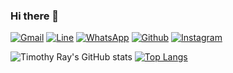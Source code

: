 ### Hi there 👋

<!--
**TimothyRay18/TimothyRay18** is a ✨ _special_ ✨ repository because its `README.md` (this file) appears on your GitHub profile.

Here are some ideas to get you started:

- 🔭 I’m currently working on ...
- 🌱 I’m currently learning ...
- 👯 I’m looking to collaborate on ...
- 🤔 I’m looking for help with ...
- 💬 Ask me about ...
- 📫 How to reach me: ...
- 😄 Pronouns: ...
- ⚡ Fun fact: ...
-->

[![Gmail](https://img.shields.io/badge/Gmail-D14836?style=for-the-badge&logo=gmail&logoColor=white)](https://mail.google.com/mail/u/timothy.ray1802@gmail.com)
[![Line](https://img.shields.io/badge/Line-00C300?style=for-the-badge&logo=line&logoColor=white)](http://line.me/ti/p/~timothyray18_)
[![WhatsApp](https://img.shields.io/badge/WhatsApp-25D366?style=for-the-badge&logo=whatsapp&logoColor=white)](https://wa.me/6289658305003)
[![Github](https://img.shields.io/badge/GitHub-100000?style=for-the-badge&logo=github&logoColor=white)](https://github.com/TimothyRay18)
[![Instagram](https://img.shields.io/badge/Instagram-E4405F?style=for-the-badge&logo=instagram&logoColor=white)](https://instagram.com/timothyray18_)

![Timothy Ray's GitHub stats](https://github-readme-stats.vercel.app/api?username=TimothyRay18&show_icons=true&theme=radical)
[![Top Langs](https://github-readme-stats.vercel.app/api/top-langs/?username=TimothyRay18&langs_count=8&layout=compact)](https://github.com/anuraghazra/github-readme-stats)

